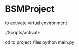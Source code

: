 # BSMProject

to activate virtual environment

./Scripts/activate 

cd to project_files
python main.py
